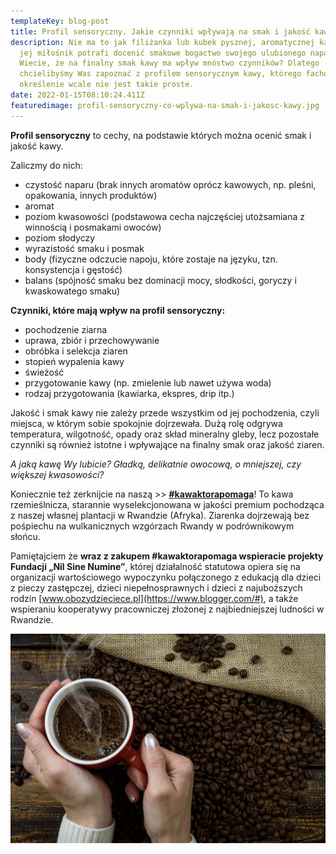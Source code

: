 ```yaml
---
templateKey: blog-post
title: Profil sensoryczny. Jakie czynniki wpływają na smak i jakość kawy?
description: Nie ma to jak filiżanka lub kubek pysznej, aromatycznej kawy. Każdy
  jej miłośnik potrafi docenić smakowe bogactwo swojego ulubionego naparu.
  Wiecie, że na finalny smak kawy ma wpływ mnóstwo czynników? Dlatego
  chcielibyśmy Was zapoznać z profilem sensorycznym kawy, którego fachowe
  określenie wcale nie jest takie proste.
date: 2022-01-15T08:10:24.411Z
featuredimage: profil-sensoryczny-co-wplywa-na-smak-i-jakosc-kawy.jpg
---
```

**Profil sensoryczny** to cechy, na podstawie których można ocenić smak i jakość kawy.

Zaliczmy do nich:

* czystość naparu (brak innych aromatów oprócz kawowych, np. pleśni, opakowania, innych produktów)
* aromat
* poziom kwasowości (podstawowa cecha najczęściej utożsamiana z winnością i posmakami owoców)
* poziom słodyczy
* wyrazistość smaku i posmak
* body (fizyczne odczucie napoju, które zostaje na języku, tzn. konsystencja i gęstość)
* balans (spójność smaku bez dominacji mocy, słodkości, goryczy i kwaskowatego smaku)

**Czynniki, które mają wpływ na profil sensoryczny:**

* pochodzenie ziarna
* uprawa, zbiór i przechowywanie
* obróbka i selekcja ziaren
* stopień wypalenia kawy
* świeżość
* przygotowanie kawy (np. zmielenie lub nawet używa woda)
* rodzaj przygotowania (kawiarka, ekspres, drip itp.)

Jakość i smak kawy nie zależy przede wszystkim od jej pochodzenia, czyli miejsca, w którym sobie spokojnie dojrzewała. Dużą rolę odgrywa temperatura, wilgotność, opady oraz skład mineralny gleby, lecz pozostałe czynniki są również istotne i wpływające na finalny smak oraz jakość ziaren.

*A jaką kawę Wy lubicie? Gładką, delikatnie owocową, o mniejszej, czy większej kwasowości?*

Koniecznie też zerknijcie na naszą >> **[\#kawaktorapomaga](https://numine.pl/shop/)**! To kawa rzemieślnicza, starannie wyselekcjonowana w jakości premium pochodząca z naszej własnej plantacji w Rwandzie (Afryka). Ziarenka dojrzewają bez pośpiechu na wulkanicznych wzgórzach Rwandy w podrównikowym słońcu.

Pamiętajciem że **wraz z zakupem #kawaktorapomaga wspieracie projekty Fundacji „Nil Sine Numine”**, której działalność statutowa opiera się na organizacji wartościowego wypoczynku połączonego z edukacją dla dzieci z pieczy zastępczej, dzieci niepełnosprawnych i dzieci z najuboższych rodzin [www.obozydzieciece.pl](https://www.blogger.com/#), a także wspieraniu kooperatywy pracowniczej złożonej z najbiedniejszej ludności w Rwandzie.

![](profil-sensoryczny-co-wplywa-na-smak-i-jakosc-kawy.jpg "Profil sensoryczny kawy")